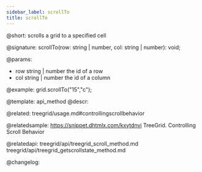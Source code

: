 ```yaml
---
sidebar_label: scrollTo
title: scrollTo
---          
```


@short: scrolls a grid to a specified cell

@signature: scrollTo(row: string | number, col: string | number): void;

@params:
- row 	string | number 	the id of a row
- col 	string | number 	the id of a column

@example:
grid.scrollTo("15","c");


@template: api_method
@descr:

@related: treegrid/usage.md#controllingscrollbehavior

@relatedsample: https://snippet.dhtmlx.com/kxytdnvi	TreeGrid. Controlling Scroll Behavior

@relatedapi: treegrid/api/treegrid_scroll_method.md
treegrid/api/treegrid_getscrollstate_method.md

@changelog:


